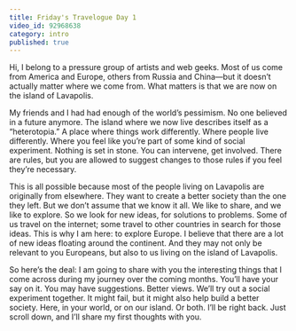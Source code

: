 ```yaml
---
title: Friday's Travelogue Day 1
video_id: 92968638
category: intro
published: true
---
```


Hi, I belong to a pressure group of artists and web geeks. Most of us come from America and Europe, others from Russia and China—but it doesn’t actually matter where we come from. What matters is that we are now on the island of Lavapolis.

My friends and I had had enough of the world’s pessimism. No one believed in a future anymore. The island where we now live describes itself as a “heterotopia.” A place where things work differently. Where people live differently. Where you feel like you’re part of some kind of social experiment. Nothing is set in stone. You can intervene, get involved. There are rules, but you are allowed to suggest changes to those rules if you feel they’re necessary.

This is all possible because most of the people living on Lavapolis are originally from elsewhere. They want to create a better society than the one they left. But we don’t assume that we know it all. We like to share, and we like to explore. So we look for new ideas, for solutions to problems. Some of us travel on the internet; some travel to other countries in search for those ideas. This is why I am here: to explore Europe. I believe that there are a lot of new ideas floating around the continent. And they may not only be relevant to you Europeans, but also to us living on the island of Lavapolis.

So here’s the deal: I am going to share with you the interesting things that I come across during my journey over the coming months. You’ll have your say on it. You may have suggestions. Better views. We’ll try out a social experiment together. It might fail, but it might also help build a better society. Here, in your world, or on our island. Or both. I’ll be right back. Just scroll down, and I’ll share my first thoughts with you.

